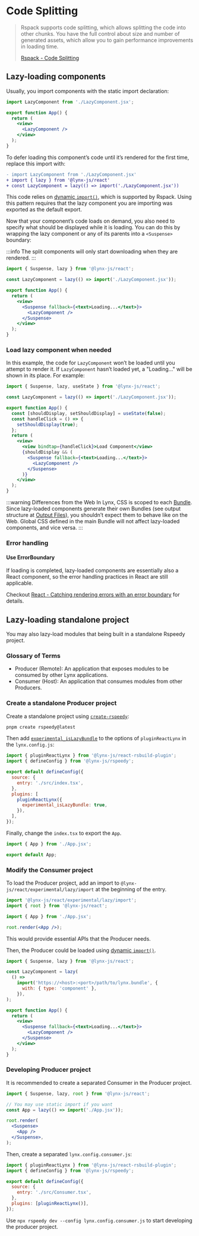 # Code Splitting

> Rspack supports code splitting, which allows splitting the code into other chunks. You have the full control about size and number of generated assets, which allow you to gain performance improvements in loading time.
>
> [Rspack - Code Splitting](https://rspack.dev/guide/optimization/code-splitting)

## Lazy-loading components

Usually, you import components with the static import declaration:

<!-- eslint-disable import/no-unresolved -->

```jsx
import LazyComponent from './LazyComponent.jsx';

export function App() {
  return (
    <view>
      <LazyComponent />
    </view>
  );
}
```

To defer loading this component’s code until it’s rendered for the first time, replace this import with:

<!-- eslint-disable import/no-unresolved -->

```diff
- import LazyComponent from './LazyComponent.jsx'
+ import { lazy } from '@lynx-js/react'
+ const LazyComponent = lazy(() => import('./LazyComponent.jsx'))
```

This code relies on [dynamic `import()`](https://developer.mozilla.org/en-US/docs/Web/JavaScript/Reference/Operators/import), which is supported by Rspack. Using this pattern requires that the lazy component you are importing was exported as the default export.

Now that your component’s code loads on demand, you also need to specify what should be displayed while it is loading. You can do this by wrapping the lazy component or any of its parents into a `<Suspense>` boundary:

:::info
The split components will only start downloading when they are rendered.
:::

<!-- eslint-disable import/no-unresolved -->

```jsx title="src/App.tsx"
import { Suspense, lazy } from '@lynx-js/react';

const LazyComponent = lazy(() => import('./LazyComponent.jsx'));

export function App() {
  return (
    <view>
      <Suspense fallback={<text>Loading...</text>}>
        <LazyComponent />
      </Suspense>
    </view>
  );
}
```

### Load lazy component when needed

In this example, the code for `LazyComponent` won’t be loaded until you attempt to render it. If `LazyComponent` hasn’t loaded yet, a "Loading..." will be shown in its place. For example:

<!-- eslint-disable import/no-unresolved -->

```jsx title="src/App.tsx"
import { Suspense, lazy, useState } from '@lynx-js/react';

const LazyComponent = lazy(() => import('./LazyComponent.jsx'));

export function App() {
  const [shouldDisplay, setShouldDisplay] = useState(false);
  const handleClick = () => {
    setShouldDisplay(true);
  };
  return (
    <view>
      <view bindtap={handleClick}>Load Component</view>
      {shouldDisplay && (
        <Suspense fallback={<text>Loading...</text>}>
          <LazyComponent />
        </Suspense>
      )}
    </view>
  );
}
```

:::warning Differences from the Web
In Lynx, CSS is scoped to each [Bundle](../api/lynx-native-api/template-bundle.md). Since lazy-loaded components generate their own Bundles (see output structure at [Output Files](../rspeedy/output.md)), you shouldn’t expect them to behave like on the Web. Global CSS defined in the main Bundle will not affect lazy-loaded components, and vice versa.
:::

### Error handling

#### Use ErrorBoundary

If loading is completed, lazy-loaded components are essentially also a React component, so the error handling practices in React are still applicable.

Checkout [React - Catching rendering errors with an error boundary](https://react.dev/reference/react/Component#catching-rendering-errors-with-an-error-boundary) for details.

## Lazy-loading standalone project

You may also lazy-load modules that being built in a standalone Rspeedy project.

### Glossary of Terms

- Producer (Remote): An application that exposes modules to be consumed by other Lynx applications.
- Consumer (Host): An application that consumes modules from other Producers.

### Create a standalone Producer project

Create a standalone project using [`create-rspeedy`](https://npmjs.com/create-rspeedy):

```bash
pnpm create rspeedy@latest
```

Then add [`experimental_isLazyBundle`] to the options of `pluginReactLynx` in the `lynx.config.js`:

```js
import { pluginReactLynx } from '@lynx-js/react-rsbuild-plugin';
import { defineConfig } from '@lynx-js/rspeedy';

export default defineConfig({
  source: {
    entry: './src/index.tsx',
  },
  plugins: [
    pluginReactLynx({
      experimental_isLazyBundle: true,
    }),
  ],
});
```

Finally, change the `index.tsx` to export the `App`.

<!-- eslint-disable-next-line import/no-unresolved -->

```js title="src/index.tsx"
import { App } from './App.jsx';

export default App;
```

### Modify the Consumer project

To load the Producer project, add an import to `@lynx-js/react/experimental/lazy/import` at the beginning of the entry.

<!-- eslint-disable import/no-unresolved -->

```jsx title="src/index.tsx"
import '@lynx-js/react/experimental/lazy/import';
import { root } from '@lynx-js/react';

import { App } from './App.jsx';

root.render(<App />);
```

This would provide essential APIs that the Producer needs.

Then, the Producer could be loaded using [dynamic `import()`](https://developer.mozilla.org/en-US/docs/Web/JavaScript/Reference/Operators/import).

<!-- eslint-disable import/no-unresolved -->

```jsx title="src/App.tsx"
import { Suspense, lazy } from '@lynx-js/react';

const LazyComponent = lazy(
  () =>
    import('https://<host>:<port>/path/to/lynx.bundle', {
      with: { type: 'component' },
    }),
);

export function App() {
  return (
    <view>
      <Suspense fallback={<text>Loading...</text>}>
        <LazyComponent />
      </Suspense>
    </view>
  );
}
```

### Developing Producer project

It is recommended to create a separated Consumer in the Producer project.

<!-- eslint-disable import/no-unresolved -->

```jsx title="src/Consumer.tsx"
import { Suspense, lazy, root } from '@lynx-js/react';

// You may use static import if you want
const App = lazy(() => import('./App.jsx'));

root.render(
  <Suspense>
    <App />
  </Suspense>,
);
```

Then, create a separated `lynx.config.consumer.js`:

```js title="lynx.config.consumer.js"
import { pluginReactLynx } from '@lynx-js/react-rsbuild-plugin';
import { defineConfig } from '@lynx-js/rspeedy';

export default defineConfig({
  source: {
    entry: './src/Consumer.tsx',
  },
  plugins: [pluginReactLynx()],
});
```

Use `npx rspeedy dev --config lynx.config.consumer.js` to start developing the producer project.

[`experimental_isLazyBundle`]: ../../api/rspeedy/react-rsbuild-plugin.pluginreactlynxoptions.experimental_islazybundle

